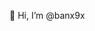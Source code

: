 👋 Hi, I’m @banx9x

<!---
banx9x/banx9x is a ✨ special ✨ repository because its `README.md` (this file) appears on your GitHub profile.
You can click the Preview link to take a look at your changes.
--->
